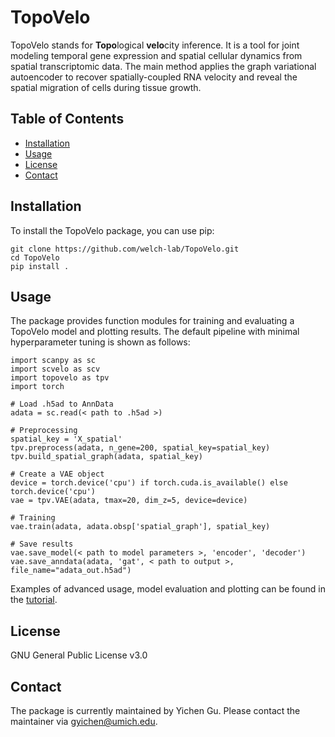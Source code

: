 # TopoVelo

TopoVelo stands for **Topo**logical **velo**city inference. It is a tool for joint modeling temporal gene expression and spatial cellular dynamics from spatial transcriptomic data.
The main method applies the graph variational autoencoder to recover spatially-coupled RNA velocity and reveal the spatial migration of cells during tissue growth.

## Table of Contents

- [Installation](#installation)
- [Usage](#usage)
- [License](#license)
- [Contact](#contact)

## Installation

To install the TopoVelo package, you can use pip:
```
git clone https://github.com/welch-lab/TopoVelo.git
cd TopoVelo
pip install .
```

## Usage

The package provides function modules for training and evaluating a TopoVelo model and plotting results. The default pipeline with minimal hyperparameter tuning is shown as follows:
```
import scanpy as sc
import scvelo as scv
import topovelo as tpv
import torch

# Load .h5ad to AnnData
adata = sc.read(< path to .h5ad >)

# Preprocessing
spatial_key = 'X_spatial'
tpv.preprocess(adata, n_gene=200, spatial_key=spatial_key)
tpv.build_spatial_graph(adata, spatial_key)

# Create a VAE object 
device = torch.device('cpu') if torch.cuda.is_available() else torch.device('cpu')
vae = tpv.VAE(adata, tmax=20, dim_z=5, device=device)

# Training
vae.train(adata, adata.obsp['spatial_graph'], spatial_key)

# Save results
vae.save_model(< path to model parameters >, 'encoder', 'decoder')
vae.save_anndata(adata, 'gat', < path to output >, file_name="adata_out.h5ad")
```
Examples of advanced usage, model evaluation and plotting can be found in the [tutorial](./notebooks/tutorial/).

## License

 GNU General Public License v3.0

## Contact

The package is currently maintained by Yichen Gu. Please contact the maintainer via gyichen@umich.edu.
